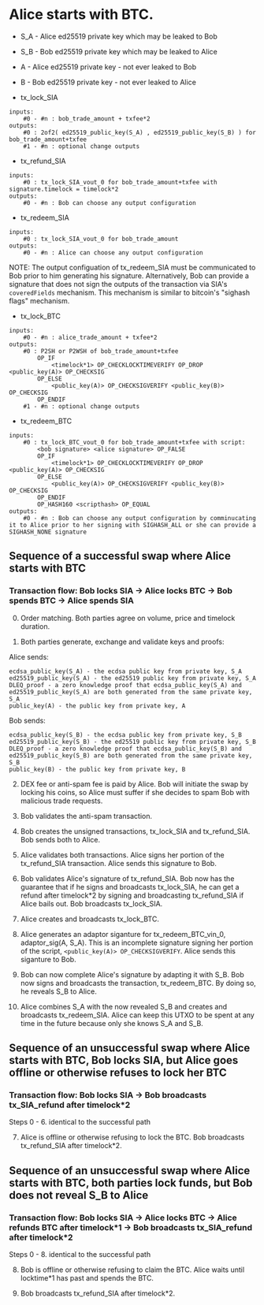 # Alice starts with BTC.

- S_A - Alice ed25519 private key which may be leaked to Bob
- S_B - Bob ed25519 private key which may be leaked to Alice

- A - Alice ed25519 private key - not ever leaked to Bob
- B - Bob ed25519 private key - not ever leaked to Alice

- tx_lock_SIA
```
inputs:
	#0 - #n : bob_trade_amount + txfee*2
outputs:
	#0 : 2of2( ed25519_public_key(S_A) , ed25519_public_key(S_B) ) for bob_trade_amount+txfee
	#1 - #n : optional change outputs
```

- tx_refund_SIA
```
inputs:
	#0 : tx_lock_SIA_vout_0 for bob_trade_amount+txfee with signature.timelock = timelock*2
outputs:
	#0 - #n : Bob can choose any output configuration 
```
- tx_redeem_SIA
```
inputs:
	#0 : tx_lock_SIA_vout_0 for bob_trade_amount 
outputs:
	#0 - #n : Alice can choose any output configuration 
```
NOTE: The output configuation of tx_redeem_SIA must be communicated to Bob prior to him generating his signature. Alternatively, Bob can provide a signature that does not sign the outputs of the transaction via SIA's `coveredFields` mechanism. This mechanism is similar to bitcoin's "sighash flags" mechanism.

- tx_lock_BTC
```
inputs:
	#0 - #n : alice_trade_amount + txfee*2
outputs:
	#0 : P2SH or P2WSH of bob_trade_amount+txfee
		OP_IF
			<timelock*1> OP_CHECKLOCKTIMEVERIFY OP_DROP <public_key(A)> OP_CHECKSIG
		OP_ELSE
			<public_key(A)> OP_CHECKSIGVERIFY <public_key(B)> OP_CHECKSIG
		OP_ENDIF
	#1 - #n : optional change outputs
```

- tx_redeem_BTC
```
inputs:
	#0 : tx_lock_BTC_vout_0 for bob_trade_amount+txfee with script:
		<bob signature> <alice signature> OP_FALSE
		OP_IF
			<timelock*1> OP_CHECKLOCKTIMEVERIFY OP_DROP <public_key(A)> OP_CHECKSIG 
		OP_ELSE 
			<public_key(A)> OP_CHECKSIGVERIFY <public_key(B)> OP_CHECKSIG
		OP_ENDIF 
		OP_HASH160 <scripthash> OP_EQUAL
outputs:
	#0 - #n : Bob can choose any output configuration by comminucating it to Alice prior to her signing with SIGHASH_ALL or she can provide a SIGHASH_NONE signature 
```

## Sequence of a successful swap where Alice starts with BTC
### Transaction flow: Bob locks SIA -> Alice locks BTC -> Bob spends BTC -> Alice spends SIA

0. Order matching. Both parties agree on volume, price and timelock duration.

1. Both parties generate, exchange and validate keys and proofs:

Alice sends:
```
ecdsa_public_key(S_A) - the ecdsa public key from private key, S_A
ed25519_public_key(S_A) - the ed25519 public key from private key, S_A
DLEQ_proof - a zero knowledge proof that ecdsa_public_key(S_A) and ed25519_public_key(S_A) are both generated from the same private key, S_A
public_key(A) - the public key from private key, A
```
Bob sends:
```
ecdsa_public_key(S_B) - the ecdsa public key from private key, S_B
ed25519_public_key(S_B) - the ed25519 public key from private key, S_B
DLEQ_proof - a zero knowledge proof that ecdsa_public_key(S_B) and ed25519_public_key(S_B) are both generated from the same private key, S_B
public_key(B) - the public key from private key, B
```

2. DEX fee or anti-spam fee is paid by Alice. Bob will initiate the swap by locking his coins, so Alice must suffer if she decides to spam Bob with malicious trade requests.

3. Bob validates the anti-spam transaction. 

4. Bob creates the unsigned transactions, tx_lock_SIA and tx_refund_SIA. Bob sends both to Alice.

5. Alice validates both transactions. Alice signs her portion of the tx_refund_SIA transaction. Alice sends this signature to Bob.

6. Bob validates Alice's signature of tx_refund_SIA. Bob now has the guarantee that if he signs and broadcasts tx_lock_SIA, he can get a refund after timelock\*2 by signing and broadcasting tx_refund_SIA if Alice bails out. Bob broadcasts tx_lock_SIA.

7. Alice creates and broadcasts tx_lock_BTC.

8. Alice generates an adaptor siganture for tx_redeem_BTC_vin_0, adaptor_sig(A, S_A). This is an incomplete signature signing her portion of the script, `<public_key(A)> OP_CHECKSIGVERIFY`. Alice sends this siganture to Bob.

9. Bob can now complete Alice's signature by adapting it with S_B. Bob now signs and broadcasts the transaction, tx_redeem_BTC. By doing so, he reveals S_B to Alice.

10. Alice combines S_A with the now revealed S_B and creates and broadcasts tx_redeem_SIA. Alice can keep this UTXO to be spent at any time in the future because only she knows S_A and S_B.

## Sequence of an unsuccessful swap where Alice starts with BTC, Bob locks SIA, but Alice goes offline or otherwise refuses to lock her BTC
### Transaction flow: Bob locks SIA -> Bob broadcasts tx_SIA_refund after timelock\*2
Steps 0 - 6. identical to the successful path

7. Alice is offline or otherwise refusing to lock the BTC. Bob broadcasts tx_refund_SIA after timelock\*2.

## Sequence of an unsuccessful swap where Alice starts with BTC, both parties lock funds, but Bob does not reveal S_B to Alice
### Transaction flow: Bob locks SIA -> Alice locks BTC -> Alice refunds BTC after timelock\*1 -> Bob broadcasts tx_SIA_refund after timelock\*2
Steps 0 - 8. identical to the successful path

8. Bob is offline or otherwise refusing to claim the BTC. Alice waits until locktime\*1 has past and spends the BTC. 

9. Bob broadcasts tx_refund_SIA after timelock\*2.
